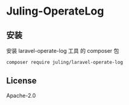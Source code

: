 # Juling-OperateLog

## 安装

安装 laravel-operate-log 工具 的 composer 包

```
composer require juling/laravel-operate-log
```

## License

Apache-2.0
